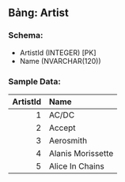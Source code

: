 ## Bảng: Artist
### Schema:
- ArtistId (INTEGER) [PK]
- Name (NVARCHAR(120))

### Sample Data:
|   ArtistId | Name              |
|-----------:|:------------------|
|          1 | AC/DC             |
|          2 | Accept            |
|          3 | Aerosmith         |
|          4 | Alanis Morissette |
|          5 | Alice In Chains   |